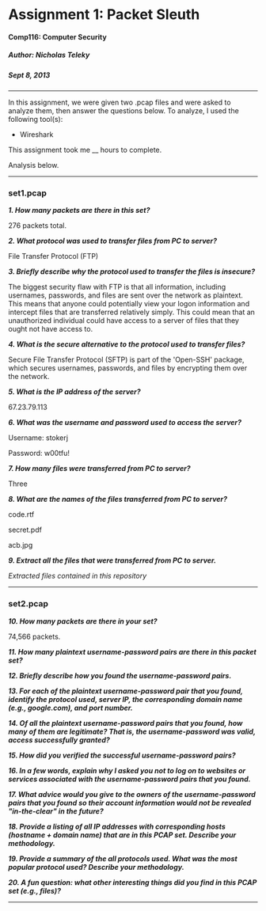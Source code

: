 Assignment 1: Packet Sleuth
============================

#### Comp116: Computer Security ####
##### Author: Nicholas Teleky #####
##### Sept 8, 2013 #####

- - - - - - - - - - - - - - - - - - - - - - - - - -

In this assignment, we were given two .pcap files and were asked to analyze them, then answer the questions below. To analyze, I used the following tool(s):

* Wireshark

This assignment took me __ hours to complete.

Analysis below.

- - - - - - - - - - - - - - - - - - - - - - - - - -

### set1.pcap ###

***1. How many packets are there in this set?***

276 packets total.


***2. What protocol was used to transfer files from PC to server?***

File Transfer Protocol (FTP)


***3. Briefly describe why the protocol used to transfer the files is insecure?***

The biggest security flaw with FTP is that all information, including usernames, passwords, and files are sent over the network as
plaintext. This means that anyone could potentially view your logon information and intercept files that are transferred relatively
simply. This could mean that an unauthorized individual could have access to a server of files that they ought not have access to.


***4. What is the secure alternative to the protocol used to transfer files?***

Secure File Transfer Protocol (SFTP) is part of the 'Open-SSH' package, which secures usernames, passwords, and files by encrypting
them over the network.


***5. What is the IP address of the server?***

67.23.79.113


***6. What was the username and password used to access the server?***

Username: stokerj

Password: w00tfu!


***7. How many files were transferred from PC to server?***

Three


***8. What are the names of the files transferred from PC to server?***

code.rtf

secret.pdf

acb.jpg


***9. Extract all the files that were transferred from PC to server.***

*Extracted files contained in this repository*

- - - - - - - - - - - - - - - - - - - - - - - - - -

### set2.pcap ###

***10. How many packets are there in your set?***

74,566 packets.


***11. How many plaintext username-password pairs are there in this packet set?***




***12. Briefly describe how you found the username-password pairs.***




***13. For each of the plaintext username-password pair that you found, identify the protocol used, server IP, the corresponding domain name (e.g., google.com), and port number.***




***14. Of all the plaintext username-password pairs that you found, how many of them are legitimate? That is, the username-password was valid, access successfully granted?***




***15. How did you verified the successful username-password pairs?***




***16. In a few words, explain why I asked you not to log on to websites or services associated with the username-password pairs that you found.***




***17. What advice would you give to the owners of the username-password pairs that you found so their account information would not be revealed "in-the-clear" in the future?***




***18. Provide a listing of all IP addresses with corresponding hosts (hostname + domain name) that are in this PCAP set. Describe your methodology.***




***19. Provide a summary of the all protocols used. What was the most popular protocol used? Describe your methodology.***




***20. A fun question: what other interesting things did you find in this PCAP set (e.g., files)?***





- - - - - - - - - - - - - - - - - - - - - - - - - -